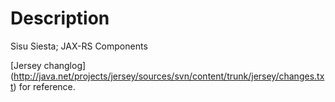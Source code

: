 # Description

Sisu Siesta; JAX-RS Components

[Jersey changlog] (http://java.net/projects/jersey/sources/svn/content/trunk/jersey/changes.txt) for reference.